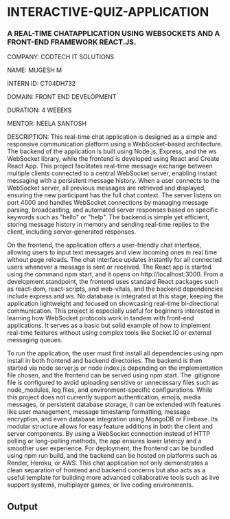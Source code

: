 # INTERACTIVE-QUIZ-APPLICATION

### A REAL-TIME CHATAPPLICATION USING WEBSOCKETS AND A FRONT-END FRAMEWORK REACT.JS.

COMPANY: CODTECH IT SOLUTIONS

NAME: MUGESH M

INTERN ID: CT04DH732

DOMAIN: FRONT END DEVELOPMENT

DURATION: 4 WEEEKS

MENTOR: NEELA SANTOSH

DESCRIPTION: This real-time chat application is designed as a simple and responsive communication platform using a WebSocket-based architecture. The backend of the application is built using Node.js, Express, and the ws WebSocket library, while the frontend is developed using React and Create React App. This project facilitates real-time message exchange between multiple clients connected to a central WebSocket server, enabling instant messaging with a persistent message history. When a user connects to the WebSocket server, all previous messages are retrieved and displayed, ensuring the new participant has the full chat context. The server listens on port 4000 and handles WebSocket connections by managing message parsing, broadcasting, and automated server responses based on specific keywords such as "hello" or "help". The backend is simple yet efficient, storing message history in memory and sending real-time replies to the client, including server-generated responses.

On the frontend, the application offers a user-friendly chat interface, allowing users to input text messages and view incoming ones in real time without page reloads. The chat interface updates instantly for all connected users whenever a message is sent or received. The React app is started using the command npm start, and it opens on http://localhost:3000. From a development standpoint, the frontend uses standard React packages such as react-dom, react-scripts, and web-vitals, and the backend dependencies include express and ws. No database is integrated at this stage, keeping the application lightweight and focused on showcasing real-time bi-directional communication. This project is especially useful for beginners interested in learning how WebSocket protocols work in tandem with front-end applications. It serves as a basic but solid example of how to implement real-time features without using complex tools like Socket.IO or external messaging queues.

To run the application, the user must first install all dependencies using npm install in both frontend and backend directories. The backend is then started via node server.js or node index.js depending on the implementation file chosen, and the frontend can be served using npm start. The .gitignore file is configured to avoid uploading sensitive or unnecessary files such as node_modules, log files, and environment-specific configurations. While this project does not currently support authentication, emojis, media messages, or persistent database storage, it can be extended with features like user management, message timestamp formatting, message encryption, and even database integration using MongoDB or Firebase. Its modular structure allows for easy feature additions in both the client and server components. By using a WebSocket connection instead of HTTP polling or long-polling methods, the app ensures lower latency and a smoother user experience. For deployment, the frontend can be bundled using npm run build, and the backend can be hosted on platforms such as Render, Heroku, or AWS. This chat application not only demonstrates a clean separation of frontend and backend concerns but also acts as a useful template for building more advanced collaborative tools such as live support systems, multiplayer games, or live coding environments.

## Output
